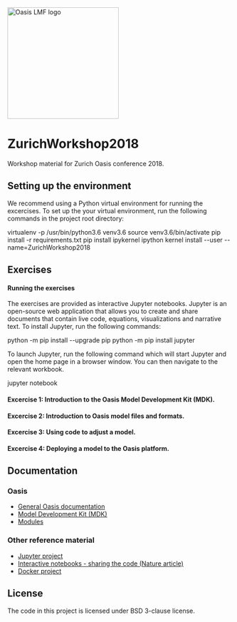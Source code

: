 <img src="https://oasislmf.org/packages/oasis_theme_package/themes/oasis_theme/assets/src/oasis-lmf-colour.png" alt="Oasis LMF logo" width="250"/>

# ZurichWorkshop2018
Workshop material for Zurich Oasis conference 2018.

## Setting up the environment

We recommend using a Python virtual environment for running the excercises. To set up the your virtual environment, run the following commands in the project root directory:

   virtualenv -p /usr/bin/python3.6 venv3.6
   source venv3.6/bin/activate
   pip install -r requirements.txt
   pip install ipykernel
   ipython kernel install --user --name=ZurichWorkshop2018

## Exercises

#### Running the exercises
The exercises are provided as interactive Jupyter notebooks. Jupyter is an open-source web application that allows you to create and share documents that contain live code, equations, visualizations and narrative text. To install Jupyter, run the following commands:

   python -m pip install --upgrade pip
   python -m pip install jupyter

To launch Jupyter, run the following command which will start Jupyter and open the home page in a browser window. You can then navigate to the relevant workbook.

   jupyter notebook

#### Excercise 1: Introduction to the Oasis Model Development Kit (MDK).
#### Excercise 2: Introduction to Oasis model files and formats.
#### Excercise 3: Using code to adjust a model.
#### Excercise 4: Deploying a model to the Oasis platform.

## Documentation
### Oasis
* <a href="https://oasislmf.github.io">General Oasis documentation</a>
* <a href="http://localhost:8000/html/docs/oasis_cli.html">Model Development Kit (MDK)</a>
* <a href="https://oasislmf.github.io/docs/oasis_mdk.html">Modules</a>
### Other reference material
* <a href="http://jupyter.org/">Jupyter project</a>
* <a href="https://www.nature.com/news/interactive-notebooks-sharing-the-code-1.16261">Interactive notebooks - sharing the code (Nature article)</a>
* <a href="http://docker.com/">Docker project</a>

## License
The code in this project is licensed under BSD 3-clause license.

